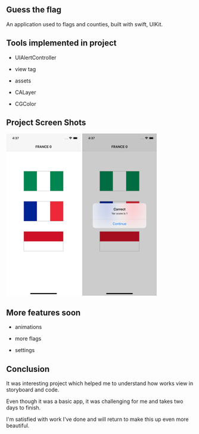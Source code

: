 ## Guess the flag



An application used to flags and counties, built with swift, UIKit.

## Tools implemented in project

  - UIAlertController

  - view tag

  - assets

  - CALayer

  - CGColor

 

 ## Project Screen Shots

<img src="Screen2.png" width="200"> <img src="Screen1.png" width="200"> 



## More features soon 

- animations

- more flags 

- settings 

  

## Conclusion 

It was interesting project which helped me to understand how works view in storyboard and code. 

Even though it was a basic app, it was challenging for me and takes two days to finish. 

I'm satisfied with work I've done and will return to make this up even more beautiful.
